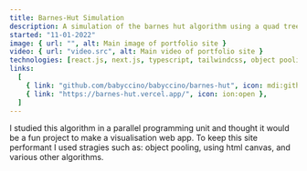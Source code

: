 ```yaml
---
title: Barnes-Hut Simulation
description: A simulation of the barnes hut algorithm using a quad tree
started: "11-01-2022"
image: { url: "", alt: Main image of portfolio site }
video: { url: "video.src", alt: Main video of portfolio site }
technologies: [react.js, next.js, typescript, tailwindcss, object pooling]
links:
  [
    { link: "github.com/babyccino/babyccino/barnes-hut", icon: mdi:github },
    { link: "https://barnes-hut.vercel.app/", icon: ion:open },
  ]
---
```


I studied this algorithm in a parallel programming unit and thought it
would be a fun project to make a visualisation web app. To keep this site performant
I used stragies such as: object pooling, using html canvas, and various other algorithms.
